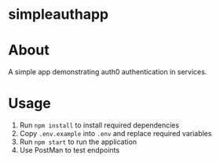 # simpleauthapp


# About

A simple app demonstrating auth0 authentication in services.


# Usage

1. Run `npm install` to install required dependencies
2. Copy `.env.example` into `.env` and replace required variables
3. Run `npm start` to run the application
4. Use PostMan to test endpoints
